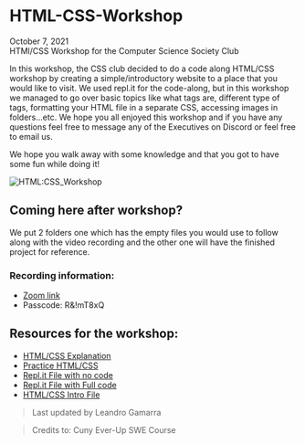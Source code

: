 # HTML-CSS-Workshop
<p> October 7, 2021 <br>
HTMl/CSS Workshop for the Computer Science Society Club </p>

In this workshop, the CSS club decided to do a code along HTML/CSS workshop by creating a simple/introductory website to a place that you would like to visit. 
We used repl.it for the code-along, but in this workshop we managed to go over basic topics like what tags are, different type of tags, formatting your HTML file in a separate CSS, accessing images in folders...etc. We hope you all enjoyed this workshop and if you have any questions feel free to message any of the Executives on Discord or feel free to email us.

We hope you walk away with some knowledge and that you got to have some fun while doing it!

![HTML:CSS_Workshop](https://user-images.githubusercontent.com/33881291/136454837-ebd6d841-073e-4a5d-9427-699dc6f8c896.gif)

## Coming here after workshop?
We put 2 folders one which has the empty files you would use to follow along with the video recording and 
the other one will have the finished project for reference.

### Recording information:
- [Zoom link](https://discord.com/channels/813520444715565086/860545756301623327/895775172349538314)
- Passcode: R&!mT8xQ 

## Resources for the workshop:
- [HTML/CSS Explanation](https://www.w3schools.com/html/default.asp)
- [Practice HTML/CSS](https://www.codecademy.com/catalog/language/html-css)
- [Repl.it File with no code](https://replit.com/@r0m3c/CSSHTMLCSS#index.html)
- [Repl.it File with Full code](https://replit.com/@r0m3c/ExHTMLCSS#index.html)
- [HTML/CSS Intro File](https://discord.com/channels/813520444715565086/860545756301623327/895843227905703937)


> Last updated by Leandro Gamarra

> Credits to: Cuny Ever-Up SWE Course
